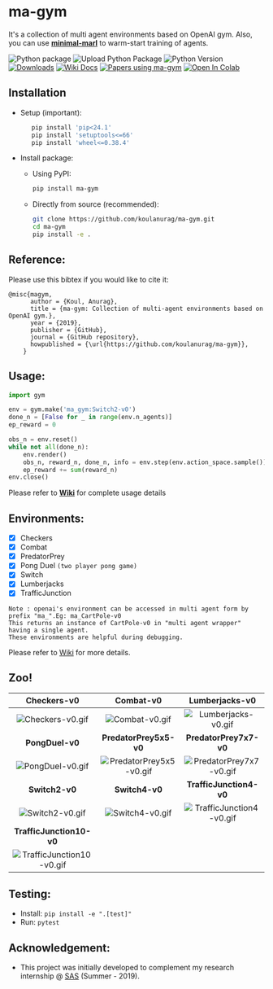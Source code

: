 # ma-gym
It's a collection of multi agent environments based on OpenAI gym. Also, you can use [**minimal-marl**](https://github.com/koulanurag/minimal-marl) to warm-start training of agents.

![Python package](https://github.com/koulanurag/ma-gym/workflows/Python%20package/badge.svg)
![Upload Python Package](https://github.com/koulanurag/ma-gym/workflows/Upload%20Python%20Package/badge.svg)
![Python Version](https://img.shields.io/pypi/pyversions/ma-gym)
[![Downloads](https://static.pepy.tech/badge/ma-gym)](https://pepy.tech/project/ma-gym)
[![Wiki Docs](https://img.shields.io/badge/-Wiki%20Docs-informational?style=flat)](https://github.com/koulanurag/ma-gym/wiki)
[![Papers using ma-gym](https://img.shields.io/badge/-Papers%20using%20ma--gym-9cf?style=flat&logo=googlescholar)](https://scholar.google.com/scholar?oi=bibs&hl=en&cites=14123576959169220642,12284637994392993807)
[![Open In Colab](https://colab.research.google.com/assets/colab-badge.svg)](https://colab.research.google.com/github/koulanurag/ma-gym/blob/master/examples/colab_example.ipynb)


## Installation

- Setup (important):
   ```bash
      pip install 'pip<24.1'
      pip install 'setuptools<=66'
      pip install 'wheel<=0.38.4'
   ```
- Install package:
   - Using PyPI:
      ```bash
      pip install ma-gym
      ```

   - Directly from source (recommended):
      ```bash
      git clone https://github.com/koulanurag/ma-gym.git
      cd ma-gym
      pip install -e .
      ```
## Reference:
Please use this bibtex if you would like to cite it:
```
@misc{magym,
      author = {Koul, Anurag},
      title = {ma-gym: Collection of multi-agent environments based on OpenAI gym.},
      year = {2019},
      publisher = {GitHub},
      journal = {GitHub repository},
      howpublished = {\url{https://github.com/koulanurag/ma-gym}},
    }
```

## Usage:
```python
import gym

env = gym.make('ma_gym:Switch2-v0')
done_n = [False for _ in range(env.n_agents)]
ep_reward = 0

obs_n = env.reset()
while not all(done_n):
    env.render()
    obs_n, reward_n, done_n, info = env.step(env.action_space.sample())
    ep_reward += sum(reward_n)
env.close()
```

Please refer to [**Wiki**](https://github.com/koulanurag/ma-gym/wiki/Usage) for complete usage details

## Environments:
- [x] Checkers
- [x] Combat
- [x] PredatorPrey
- [x] Pong Duel  ```(two player pong game)```
- [x] Switch
- [x] Lumberjacks
- [x] TrafficJunction

```
Note : openai's environment can be accessed in multi agent form by prefix "ma_".Eg: ma_CartPole-v0
This returns an instance of CartPole-v0 in "multi agent wrapper" having a single agent. 
These environments are helpful during debugging.
```

Please refer to [Wiki](https://github.com/koulanurag/ma-gym/wiki/Environments) for more details.

## Zoo!

| __Checkers-v0__ | __Combat-v0__ | __Lumberjacks-v0__ |
|:---:|:---:|:---:|
|![Checkers-v0.gif](https://raw.githubusercontent.com/koulanurag/ma-gym/master/static/gif/Checkers-v0.gif)|![Combat-v0.gif](https://raw.githubusercontent.com/koulanurag/ma-gym/master/static/gif/Combat-v0.gif)|![Lumberjacks-v0.gif](https://raw.githubusercontent.com/koulanurag/ma-gym/master/static/gif/Lumberjacks-v0.gif)|
| __PongDuel-v0__ | __PredatorPrey5x5-v0__ | __PredatorPrey7x7-v0__ |
| ![PongDuel-v0.gif](https://raw.githubusercontent.com/koulanurag/ma-gym/master/static/gif/PongDuel-v0.gif) | ![PredatorPrey5x5-v0.gif](https://raw.githubusercontent.com/koulanurag/ma-gym/master/static/gif/PredatorPrey5x5-v0.gif) | ![PredatorPrey7x7-v0.gif](https://raw.githubusercontent.com/koulanurag/ma-gym/master/static/gif/PredatorPrey7x7-v0.gif) |
|                 __Switch2-v0__                 |                        __Switch4-v0__                         | __TrafficJunction4-v0__ |                                                             |
|  ![Switch2-v0.gif](https://raw.githubusercontent.com/koulanurag/ma-gym/master/static/gif/Switch2-v0.gif)  |         ![Switch4-v0.gif](https://raw.githubusercontent.com/koulanurag/ma-gym/master/static/gif/Switch4-v0.gif)|![TrafficJunction4-v0.gif](https://raw.githubusercontent.com/koulanurag/ma-gym/master/static/gif/TrafficJunction4-v0.gif)|
| __TrafficJunction10-v0__ |
|![TrafficJunction10-v0.gif](https://raw.githubusercontent.com/koulanurag/ma-gym/master/static/gif/TrafficJunction10-v0.gif)|         |                                                              |

## Testing:

- Install: ```pip install -e ".[test]" ```
- Run: ```pytest```


## Acknowledgement:
- This project was initially developed to complement my research internship @ [SAS](https://www.sas.com/en_us/home.html) (Summer - 2019).



